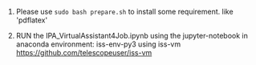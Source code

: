 
1. Please use `sudo bash prepare.sh` to install some requirement. like 'pdflatex'

2. RUN the IPA_VirtualAssistant4Job.ipynb using the jupyter-notebook in anaconda environment: iss-env-py3 using iss-vm https://github.com/telescopeuser/iss-vm
